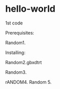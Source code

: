 # hello-world
1st code

Prerequisites:

Random1.

Installing:

Random2.gbxdtrt

Random3.

rANDOM4.
Random 5.